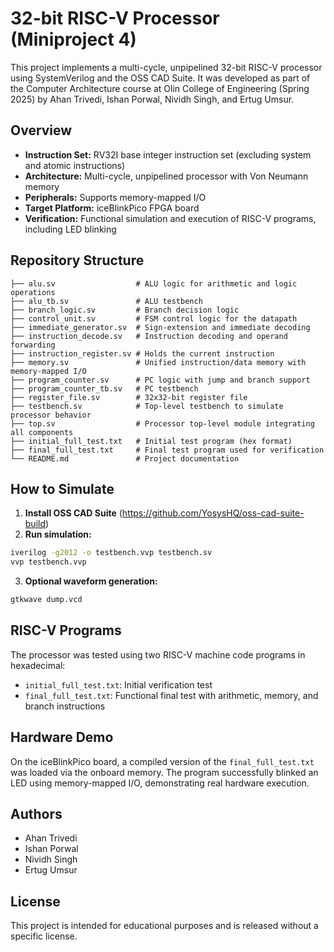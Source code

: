 # 32-bit RISC-V Processor (Miniproject 4)

This project implements a multi-cycle, unpipelined 32-bit RISC-V processor using SystemVerilog and the OSS CAD Suite. It was developed as part of the Computer Architecture course at Olin College of Engineering (Spring 2025) by Ahan Trivedi, Ishan Porwal, Nividh Singh, and Ertug Umsur.

## Overview

- **Instruction Set:** RV32I base integer instruction set (excluding system and atomic instructions)
- **Architecture:** Multi-cycle, unpipelined processor with Von Neumann memory
- **Peripherals:** Supports memory-mapped I/O
- **Target Platform:** iceBlinkPico FPGA board
- **Verification:** Functional simulation and execution of RISC-V programs, including LED blinking

## Repository Structure

```
├── alu.sv                  # ALU logic for arithmetic and logic operations
├── alu_tb.sv               # ALU testbench
├── branch_logic.sv         # Branch decision logic
├── control_unit.sv         # FSM control logic for the datapath
├── immediate_generator.sv  # Sign-extension and immediate decoding
├── instruction_decode.sv   # Instruction decoding and operand forwarding
├── instruction_register.sv # Holds the current instruction
├── memory.sv               # Unified instruction/data memory with memory-mapped I/O
├── program_counter.sv      # PC logic with jump and branch support
├── program_counter_tb.sv   # PC testbench
├── register_file.sv        # 32x32-bit register file
├── testbench.sv            # Top-level testbench to simulate processor behavior
├── top.sv                  # Processor top-level module integrating all components
├── initial_full_test.txt   # Initial test program (hex format)
├── final_full_test.txt     # Final test program used for verification
└── README.md               # Project documentation
```

## How to Simulate

1. **Install OSS CAD Suite** (https://github.com/YosysHQ/oss-cad-suite-build)
2. **Run simulation:**

```bash
iverilog -g2012 -o testbench.vvp testbench.sv
vvp testbench.vvp
```

3. **Optional waveform generation:**

```bash
gtkwave dump.vcd
```

## RISC-V Programs

The processor was tested using two RISC-V machine code programs in hexadecimal:
- `initial_full_test.txt`: Initial verification test
- `final_full_test.txt`: Functional final test with arithmetic, memory, and branch instructions

## Hardware Demo

On the iceBlinkPico board, a compiled version of the `final_full_test.txt` was loaded via the onboard memory. The program successfully blinked an LED using memory-mapped I/O, demonstrating real hardware execution.

## Authors

- Ahan Trivedi
- Ishan Porwal
- Nividh Singh
- Ertug Umsur

## License

This project is intended for educational purposes and is released without a specific license.
